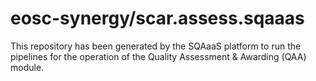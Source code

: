 # eosc-synergy/scar.assess.sqaaas
This repository has been generated by the SQAaaS platform to run the pipelines
for the operation of the
Quality Assessment & Awarding (QAA)
module.